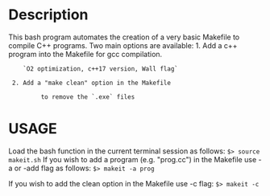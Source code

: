 # Description

This bash program automates the creation of a very basic Makefile 
 to compile C++ programs. Two main options are available:
     1. Add a c++ program into the Makefile for gcc compilation.

        `O2 optimization, c++17 version, Wall flag`

     2. Add a "make clean" option in the Makefile
       
			 to remove the `.exe` files

# USAGE

 Load the bash function in the current terminal session as follows:
     `$> source makeit.sh`
 If you wish to add a program (e.g. "prog.cc") in the Makefile use
 -a or -add flag as follows:
     `$> makeit -a prog`

 If you wish to add the clean option in the Makefile use -c flag:
     `$> makeit -c`

